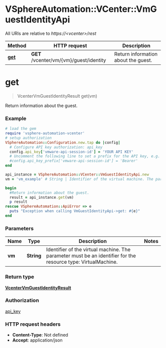 # VSphereAutomation::VCenter::VmGuestIdentityApi

All URIs are relative to *https://&lt;vcenter&gt;/rest*

Method | HTTP request | Description
------------- | ------------- | -------------
[**get**](VmGuestIdentityApi.md#get) | **GET** /vcenter/vm/{vm}/guest/identity | Return information about the guest.


# **get**
> VcenterVmGuestIdentityResult get(vm)

Return information about the guest.

### Example
```ruby
# load the gem
require 'vsphere-automation-vcenter'
# setup authorization
VSphereAutomation::Configuration.new.tap do |config|
  # Configure API key authorization: api_key
  config.api_key['vmware-api-session-id'] = 'YOUR API KEY'
  # Uncomment the following line to set a prefix for the API key, e.g. 'Bearer' (defaults to nil)
  #config.api_key_prefix['vmware-api-session-id'] = 'Bearer'
end

api_instance = VSphereAutomation::VCenter::VmGuestIdentityApi.new
vm = 'vm_example' # String | Identifier of the virtual machine. The parameter must be an identifier for the resource type: VirtualMachine.

begin
  #Return information about the guest.
  result = api_instance.get(vm)
  p result
rescue VSphereAutomation::ApiError => e
  puts "Exception when calling VmGuestIdentityApi->get: #{e}"
end
```

### Parameters

Name | Type | Description  | Notes
------------- | ------------- | ------------- | -------------
 **vm** | **String**| Identifier of the virtual machine. The parameter must be an identifier for the resource type: VirtualMachine. | 

### Return type

[**VcenterVmGuestIdentityResult**](VcenterVmGuestIdentityResult.md)

### Authorization

[api_key](../README.md#api_key)

### HTTP request headers

 - **Content-Type**: Not defined
 - **Accept**: application/json



